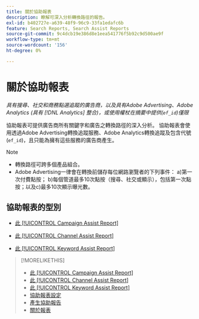 ```yaml
---
title: 關於協助報表
description: 瞭解可深入分析轉換路徑的報告。
exl-id: b402727e-a639-48f9-96c9-33fa1edafc6b
feature: Search Reports, Search Assist Reports
source-git-commit: 9c4dcb19e386d8e1eea541776f5b92c9d500ae9f
workflow-type: tm+mt
source-wordcount: '156'
ht-degree: 0%

---
```


# 關於協助報表

*具有搜尋、社交和商務點選追蹤的廣告商，以及具有Adobe Advertising、Adobe Analytics (具有 [!DNL Analytics] 整合)，或使用權杖在摘要中提供(`ef_id`)僅限*

協助報表可提供廣告商所有關鍵字和廣告之轉換路徑的深入分析。 協助報表會使用透過Adobe Advertising轉換追蹤服務、Adobe Analytics轉換追蹤及包含代號(`ef_id`)，且只能為擁有這些服務的廣告商產生。

>[!NOTE]
>
>* 轉換路徑可跨多個產品組合。
>* Adobe Advertising一律會在轉換前儲存每位網路瀏覽者的下列事件： a)第一次付費點按； b)每個管道最多10次點按（搜尋、社交或顯示），包括第一次點按；以及c)最多10次顯示曝光數。

## 協助報表的型別

* [此 [!UICONTROL Campaign Assist Report]](/help/search-social-commerce/reports/management/assist/campaign-assist-report.md)

* [此 [!UICONTROL Channel Assist Report]](/help/search-social-commerce/reports/management/assist/channel-assist-report.md)

* [此 [!UICONTROL Keyword Assist Report]](/help/search-social-commerce/reports/management/assist/keyword-assist-report.md)

>[!MORELIKETHIS]
>
>* [此 [!UICONTROL Campaign Assist Report]](campaign-assist-report.md)
>* [此 [!UICONTROL Channel Assist Report]](channel-assist-report.md)
>* [此 [!UICONTROL Keyword Assist Report]](keyword-assist-report.md)
>* [協助報表設定](assist-report-settings.md)
>* [產生協助報告](assist-report-generate.md)
>* [關於報表](/help/search-social-commerce/reports/report-about.md)
